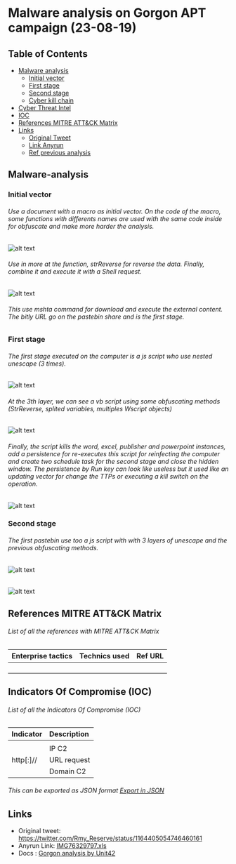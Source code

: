 # Malware analysis on Gorgon APT campaign (23-08-19)
## Table of Contents
* [Malware analysis](#Malware-analysis)
  + [Initial vector](#Initial-vector)
  + [First stage](#First)
  + [Second stage](#Second)
  + [Cyber kill chain](#Cyber-kill-chain)
* [Cyber Threat Intel](#Cyber-Threat-Intel)
* [IOC](#IOC)
* [References MITRE ATT&CK Matrix](#Ref-MITRE-ATTACK)
* [Links](#Links)
  + [Original Tweet](#Original-Tweet)
  + [Link Anyrun](#Links-Anyrun)
  + [Ref previous analysis](#Documents)
  
## Malware-analysis <a name="Malware-analysis"></a>
### Initial vector <a name="Initial-vector"></a>
###### Use a document with a macro as initial vector. On the code of the macro, some functions with differents names are used with the same code inside for obfuscate and make more harder the analysis. 
![alt text](https://raw.githubusercontent.com/StrangerealIntel/CyberThreatIntel/master/Pakistan/APT/Gorgon/23-08-19/Images/Macro/Samefunctions.PNG "")
###### Use in more at the function, strReverse for reverse the data. Finally, combine it and execute it with a Shell request.
![alt text](https://raw.githubusercontent.com/StrangerealIntel/CyberThreatIntel/master/Pakistan/APT/Gorgon/23-08-19/Images/Macro/macroCode.png "")
###### This use mshta command for download and execute the external content. The bitly URL go on the pastebin share and is the first stage.
### First stage <a name="First"></a>
###### The first stage executed on the computer is a js script who use nested unescape (3 times). 

![alt text](https://raw.githubusercontent.com/StrangerealIntel/CyberThreatIntel/master/Pakistan/APT/Gorgon/23-08-19/Images/Loader%20stage%201/Unescape1.PNG "")

###### At the 3th layer, we can see a vb script using some obfuscating methods (StrReverse, splited variables, multiples Wscript objects)
![alt text](https://raw.githubusercontent.com/StrangerealIntel/CyberThreatIntel/master/Pakistan/APT/Gorgon/23-08-19/Images/Loader%20stage%201/Unescape3.PNG "")
###### Finally, the script kills the word, excel, publisher and powerpoint instances, add a persistence for re-executes this script for reinfecting the computer and create two schedule task for the second stage and close the hidden window. The persistence by Run key can look like useless but it used like an updating vector for change the TTPs or executing a kill switch on the operation.
![alt text](https://raw.githubusercontent.com/StrangerealIntel/CyberThreatIntel/master/Pakistan/APT/Gorgon/23-08-19/Images/Loader%20stage%201/VBcodefinal.PNG "")
### Second stage <a name="Second"></a>
###### The first pastebin use too a js script with with 3 layers of unescape and the previous obfuscating methods.
![alt text](https://raw.githubusercontent.com/StrangerealIntel/CyberThreatIntel/master/Pakistan/APT/Gorgon/23-08-19/Images/Loader%20stage%202/Unescape3.PNG "")
###### 
![alt text](https://raw.githubusercontent.com/StrangerealIntel/CyberThreatIntel/master/Pakistan/APT/Gorgon/23-08-19/Images/Loader%20stage%202/VBcodefinal.PNG "")
## References MITRE ATT&CK Matrix <a name="Ref-MITRE-ATTACK"></a>
###### List of all the references with MITRE ATT&CK Matrix

|Enterprise tactics|Technics used|Ref URL|
| :---------------: |:-------------| :------------- |
|||
|||
|||
|||
## Indicators Of Compromise (IOC) <a name="IOC"></a>

###### List of all the Indicators Of Compromise (IOC)
| Indicator     | Description|
| ------------- |:-------------|
|||
||IP C2|
|http[:]//|URL request|	
||Domain C2|

###### This can be exported as JSON format [Export in JSON]()	

## Links <a name="Links"></a>

* Original tweet: https://twitter.com/Rmy_Reserve/status/1164405054746460161 <a name="Original-Tweet"></a>
* Anyrun Link: [IMG76329797.xls](https://app.any.run/tasks/3cff3642-1d54-4a66-8f0d-256f0065479b)<a name="Links-Anyrun"></a>
* Docs : [Gorgon analysis by Unit42](https://unit42.paloaltonetworks.com/unit42-gorgon-group-slithering-nation-state-cybercrime/) <a name="Documents"></a>
